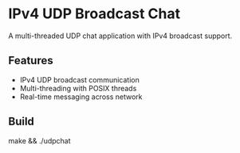 # IPv4 UDP Broadcast Chat

A multi-threaded UDP chat application with IPv4 broadcast support.

## Features
- IPv4 UDP broadcast communication
- Multi-threading with POSIX threads
- Real-time messaging across network

## Build
make && ./udpchat <ip> <port>
